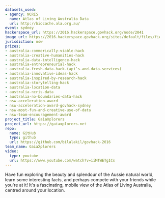 ```yaml
---
datasets_used:
- agency: NCRIS
  name: Atlas of Living Australia Data
  url: http://biocache.ala.org.au/
event: sydney
hackerspace_url: https://2016.hackerspace.govhack.org/node/2041
image_url: https://2016.hackerspace.govhack.org/sites/default/files/field/image/screen%20shot%202016-07-31%20at%203.41.29%20pm.png
jurisdiction: nsw
prizes:
- australia-commerically-viable-hack
- australia-creative-humanities-hack
- australia-data-intelligence-hack
- australia-entrepreneurial-hack
- australia-fresh-data-hack-(api’s-and-data-services)
- australia-innovative-ideas-hack
- australia-inspired-by-research-hack
- australia-storytelling-hack
- australia-location-data
- australia-ncris-data
- australia-no-boundaries-data-hack
- nsw-acceleration-award
- nsw-acceleration-award-govhack-sydney
- nsw-most-fun-and-creative-use-of-data
- nsw-team-encouragement-award
project_title: GaiaXplorers
project_url: https://gaiaxplorers.net
repo:
  name: GitHub
  type: github
  url: https://github.com/bilalakil/govhack-2016
team_name: GaiaXplorers
video:
  type: youtube
  url: https://www.youtube.com/watch?v=iiMTWETgICs
---
```


Have fun exploring the beauty and splendour of the Aussie natural world, learn some interesting facts, and perhaps compete with your friends while you're at it! It's a fascinating, mobile view of the Atlas of Living Australia, centred around your location.